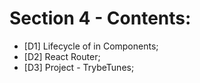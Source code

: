 # Section 4 - Contents: 

* [D1] Lifecycle of in Components; 
* [D2] React Router; 
* [D3] Project - TrybeTunes; 
